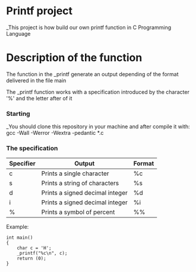 # Printf project

_This project is how build our own printf function in C Programming Language

# Description of the function
The function in the _printf generate an output depending of the format delivered in the file main

The _printf function works with a specification introduced by the character '%' and the letter after of it

### Starting

_You should clone this repository in your machine and after compile it
with: gcc -Wall -Werror -Wextra -pedantic *.c

### The specification
Specifier|Output|Format
---|---|---
c|Prints a single character|%c
s|Prints a string of characters|%s
d|Prints a signed decimal integer|%d
i|Prints a signed decimal integer|%i
%|Prints a symbol of percent|%%

Example:
```
int main() 
{
	char c = 'H';
	_printf("%c\n", c);
	return (0);
}